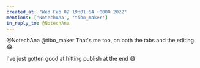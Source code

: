 ```yaml
---
created_at: "Wed Feb 02 19:01:54 +0000 2022"
mentions: ['NotechAna', 'tibo_maker']
in_reply_to: @NotechAna
---
```


@NotechAna @tibo_maker That's me too, on both the tabs and the editing 😂

I've just gotten good at hitting publish at the end 😅